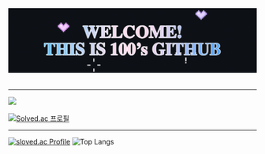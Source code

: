 <div align="center">
  <img src="https://github.com/baezzzi/baezzzi/blob/main/%E1%84%80%E1%85%B5%E1%86%BA%E1%84%92%E1%85%A5%E1%84%87%E1%85%B3.gif">
</div>
<br />

***

<a href="https://velog.io/@mynumber100/series">
  <img src="https://img.shields.io/badge/velog-20C997?style=flat-square&logo=velog&logoColor=white"/>
</a>

[![Solved.ac
프로필](http://mazassumnida.wtf/api/mini/generate_badge?boj=hannee233)](https://solved.ac/hannee233/)

***


[![sloved.ac Profile](http://mazassumnida.wtf/api/v2/generate_badge?boj=hannee233)](https://solved.ac/hannee233/)
![Top Langs](https://github-readme-stats.vercel.app/api/top-langs/?username=baezzzi&layout=compact)

<!--
**baezzzi/baezzzi** is a ✨ _special_ ✨ repository because its `README.md` (this file) appears on your GitHub profile.

Here are some ideas to get you started:

- 🔭 I’m currently working on ...
- 🌱 I’m currently learning ...
- 👯 I’m looking to collaborate on ...
- 🤔 I’m looking for help with ...
- 💬 Ask me about ...
- 📫 How to reach me: ...
- 😄 Pronouns: ...
- ⚡ Fun fact: ...
-->
